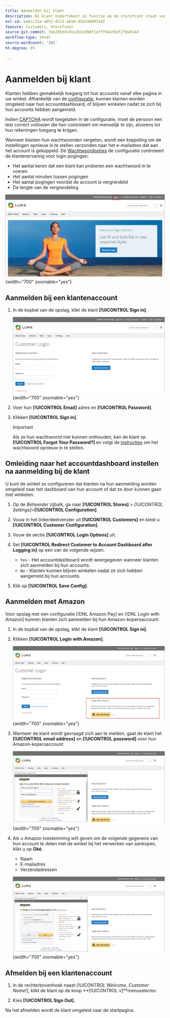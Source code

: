 ```yaml
---
title: Aanmelden bij klant
description: De klant ondertekent in functie op de storefront staat voor gemakkelijke toegang tot de rekeningen van de klanten toe.
exl-id: eadcc15a-a052-4213-a818-d5b248d974d2
feature: Customers, Storefront
source-git-commit: 7de285d4cd1e25ec890f1efff9ea7bdf2f0a9144
workflow-type: tm+mt
source-wordcount: '381'
ht-degree: 0%

---
```


# Aanmelden bij klant

Klanten hebben gemakkelijk toegang tot hun accounts vanaf elke pagina in uw winkel. Afhankelijk van de [configuratie](../customers/account-options-new.md), kunnen klanten worden omgeleid naar hun accountdashboard, of blijven winkelen nadat ze zich bij hun accounts hebben aangemeld.

Indien [CAPTCHA](../systems/security-captcha.md) wordt toegelaten in de configuratie, moet de persoon een test correct voltooien die hen controleert om menselijk te zijn, alvorens tot hun rekeningen toegang te krijgen.

Wanneer klanten hun wachtwoorden vergeten, wordt een koppeling om de instellingen opnieuw in te stellen verzonden naar het e-mailadres dat aan het account is gekoppeld. De [Wachtwoordopties](../customers/password-options.md) de configuratie controleert de klantenervaring voor login pogingen:

- Het aantal keren dat een klant kan proberen een wachtwoord in te voeren
- Het aantal minuten tussen pogingen
- Het aantal pogingen voordat de account is vergrendeld
- De lengte van de vergrendeling

![Koppeling Aanmelden in de winkelkop](assets/storefront-sign-in-create-account.png){width="700" zoomable="yes"}

## Aanmelden bij een klantenaccount

1. In de kopbal van de opslag, klikt de klant **[!UICONTROL Sign in]**.

   ![Aanmelden bij klant](assets/login.png){width="700" zoomable="yes"}

1. Voer hun **[!UICONTROL Email]** adres en **[!UICONTROL Password]**.

1. Klikken **[!UICONTROL Sign in]**.

   >[!IMPORTANT]
   >
   >Als ze hun wachtwoord niet kunnen onthouden, kan de klant op **[!UICONTROL Forgot Your Password?]** en volgt de [instructies](../customers/password-reset.md) om het wachtwoord opnieuw in te stellen.

## Omleiding naar het accountdashboard instellen na aanmelding bij de klant

U kunt de winkel zo configureren dat klanten na hun aanmelding worden omgeleid naar het dashboard van hun account of dat ze door kunnen gaan met winkelen.

1. Op de _Beheerder_ zijbalk, ga naar **[!UICONTROL Stores]** > _[!UICONTROL Settings]_>**[!UICONTROL Configuration]**.

1. Vouw in het linkerdeelvenster uit **[!UICONTROL Customers]** en kiest u **[!UICONTROL Customer Configuration]**.

1. Vouw de sectie **[!UICONTROL Login Options]** uit.

1. Set **[!UICONTROL Redirect Customer to Account Dashboard after Logging in]** op een van de volgende wijzen:

   - `Yes` - Het accountdashboard wordt weergegeven wanneer klanten zich aanmelden bij hun accounts.
   - `No` - Klanten kunnen blijven winkelen nadat ze zich hebben aangemeld bij hun accounts.

1. Klik op **[!UICONTROL Save Config]**.

## Aanmelden met Amazon

Voor opslag met een configuratie [!DNL Amazon Pay] en [!DNL Login with Amazon] kunnen klanten zich aanmelden bij hun Amazon-kopersaccount.

1. In de kopbal van de opslag, klikt de klant **[!UICONTROL Sign in]**.

1. Klikken **[!UICONTROL Login with Amazon]**.

   ![Aanmelden bij Amazon](assets/amazon-pay.png){width="700" zoomable="yes"}

1. Wanneer de klant wordt gevraagd zich aan te melden, gaat de klant het **[!UICONTROL email address]** en **[!UICONTROL password]** voor hun Amazon-kopersaccount.

   ![Amazon-gebruikersgegevens invoeren](assets/amazon-popup1.png){width="700" zoomable="yes"}

1. Als u Amazon toestemming wilt geven om de volgende gegevens van hun account te delen met de winkel bij het verwerken van aankopen, klikt u op **Oké**.

   - Naam
   - E-mailadres
   - Verzendadressen

   ![Toestemming verlenen voor het delen van gegevens](assets/amazon-popup2.png){width="700" zoomable="yes"}

## Afmelden bij een klantenaccount

1. In de rechterbovenhoek naast  _[!UICONTROL Welcome, Customer Name!]_, klikt de klant op de knop **[!UICONTROL v]**menuselector.

1. Kies **[!UICONTROL Sign Out]**.

Na het afmelden wordt de klant omgeleid naar de startpagina.
